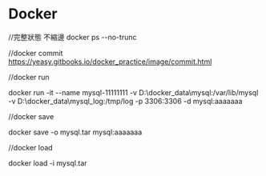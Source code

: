 # Docker

//完整狀態 不縮邊
docker ps --no-trunc

//docker commit
https://yeasy.gitbooks.io/docker_practice/image/commit.html

//docker run

docker run -it --name mysql-11111111 -v D:\docker_data\mysql:/var/lib/mysql -v D:\docker_data\mysql_log:/tmp/log  -p 3306:3306 -d 
mysql:aaaaaaa

//docker save

docker save -o mysql.tar mysql:aaaaaaa

//docker load

docker load -i mysql.tar
